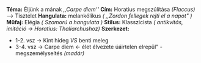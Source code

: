 **Téma:** Éljünk a mának *,,Carpe diem''*
**Cím:** Horatius megszúlítása *(Flaccus)* --> Tisztelet
**Hangulata:** melankólikus *( ,,Zordon fellegek rejti el a napot" )*
**Műfaj:** Elégia *( Szomorú a hangulata )*
**Stílus:** Klasszicista *( antikvitás, imitáció -> Horatius: Thaliarchushoz)* 
**Szerkezet:**
- 1-2. vsz
	-> Kint hideg *VS* benti meleg
- 3-4. vsz
	-> Carpe diem <-  élet élvezete úáirtelen elrepül" -megszemélyseítés *(madár)*
